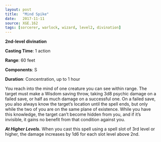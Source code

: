 ```yaml
---
layout: post
title:  "Mind Spike"
date:   2017-11-11
source: XGE.162
tags: [sorcerer, warlock, wizard, level2, divination]
---
```


**2nd-level divination**

**Casting Time**: 1 action

**Range**: 60 feet

**Components**: S

**Duration**: Concentration, up to 1 hour

You reach into the mind of one creature you can see within range. The target must make a Wisdom saving throw, taking 3d8 psychic damage on a failed save, or half as much damage on a successful one. On a failed save, you also always know the target’s location until the spell ends, but only while the two of you are on the same plane of existence. While you have this knowledge, the target can’t become hidden from you, and if it’s invisible, it gains no benefit from that condition against you.

***At Higher Levels.*** When you cast this spell using a spell slot of 3rd level or higher, the damage increases by 1d6 for each slot level above 2nd. 

